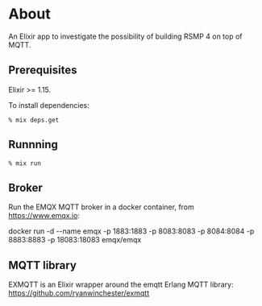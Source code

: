 # About
An Elixir app to investigate the possibility of building RSMP 4 on top of MQTT.

## Prerequisites
Elixir >= 1.15.

To install dependencies:
```shell
% mix deps.get
```

## Runnning
```shell
% mix run
```

## Broker
Run the EMQX MQTT broker in a docker container, from https://www.emqx.io:

docker run -d --name emqx -p 1883:1883 -p 8083:8083 -p 8084:8084 -p 8883:8883 -p 18083:18083 emqx/emqx

## MQTT library
EXMQTT is an Elixir wrapper around the emqtt Erlang MQTT library:
https://github.com/ryanwinchester/exmqtt



